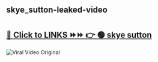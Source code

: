 
 ## skye_sutton-leaked-video 

# <h2><a href="https://clipsfans.com/skye_sutton&ref=git">🔗 Click to LINKS ⏩⏩ 👉 🟢 skye sutton </a></h2>

<a href="https://clipsfans.com/skye_sutton&ref=git" rel="nofollow" data-target="animated-image.originalLink"><img src="https://i.ibb.co.com/xMMVF88/686577567.gif" alt="Viral Video Original" style="max-width: 100%; display: inline-block;" data-target="animated-image.originalImage"></a>
